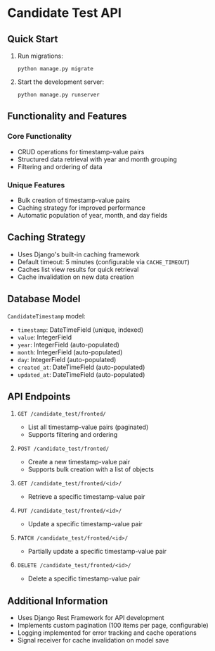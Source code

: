# Candidate Test API

## Quick Start

1. Run migrations:
   ```
   python manage.py migrate
   ```

2. Start the development server:
   ```
   python manage.py runserver
   ```

## Functionality and Features

### Core Functionality
- CRUD operations for timestamp-value pairs
- Structured data retrieval with year and month grouping
- Filtering and ordering of data

### Unique Features
- Bulk creation of timestamp-value pairs
- Caching strategy for improved performance
- Automatic population of year, month, and day fields

## Caching Strategy
- Uses Django's built-in caching framework
- Default timeout: 5 minutes (configurable via `CACHE_TIMEOUT`)
- Caches list view results for quick retrieval
- Cache invalidation on new data creation

## Database Model

`CandidateTimestamp` model:
- `timestamp`: DateTimeField (unique, indexed)
- `value`: IntegerField
- `year`: IntegerField (auto-populated)
- `month`: IntegerField (auto-populated)
- `day`: IntegerField (auto-populated)
- `created_at`: DateTimeField (auto-populated)
- `updated_at`: DateTimeField (auto-populated)

## API Endpoints

1. `GET /candidate_test/fronted/`
   - List all timestamp-value pairs (paginated)
   - Supports filtering and ordering

2. `POST /candidate_test/fronted/`
   - Create a new timestamp-value pair
   - Supports bulk creation with a list of objects

3. `GET /candidate_test/fronted/<id>/`
   - Retrieve a specific timestamp-value pair

4. `PUT /candidate_test/fronted/<id>/`
   - Update a specific timestamp-value pair

5. `PATCH /candidate_test/fronted/<id>/`
   - Partially update a specific timestamp-value pair

6. `DELETE /candidate_test/fronted/<id>/`
   - Delete a specific timestamp-value pair

## Additional Information

- Uses Django Rest Framework for API development
- Implements custom pagination (100 items per page, configurable)
- Logging implemented for error tracking and cache operations
- Signal receiver for cache invalidation on model save
